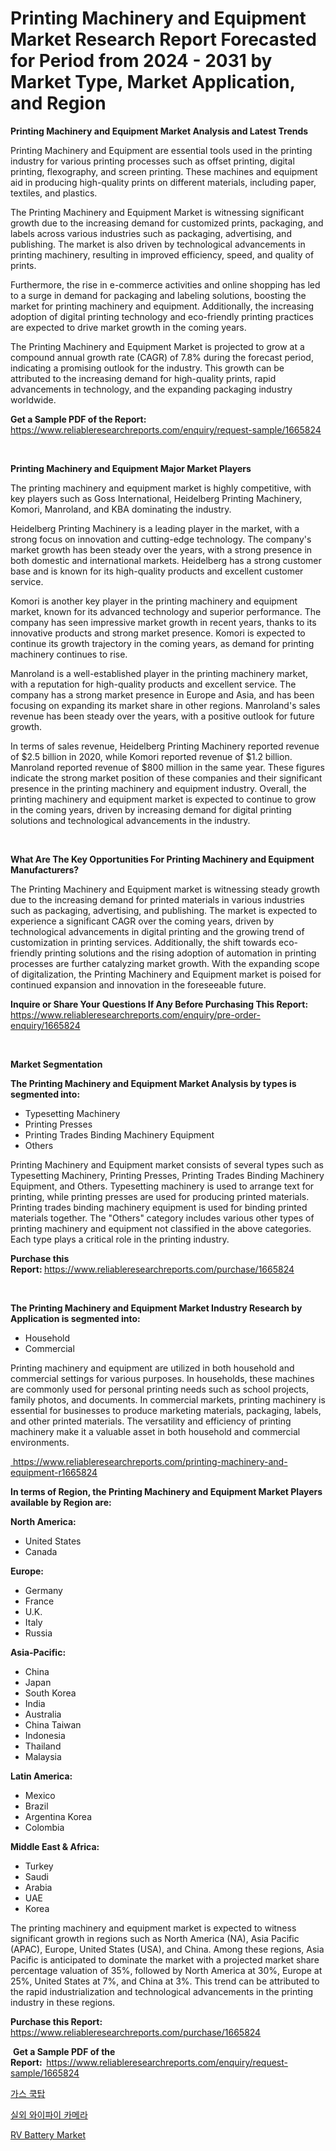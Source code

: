 <p><h1>Printing Machinery and Equipment Market Research Report Forecasted for Period from 2024 -  2031 by Market Type, Market Application, and Region</h1></p><p><strong>Printing Machinery and Equipment Market Analysis and Latest Trends</strong></p>
<p><p>Printing Machinery and Equipment are essential tools used in the printing industry for various printing processes such as offset printing, digital printing, flexography, and screen printing. These machines and equipment aid in producing high-quality prints on different materials, including paper, textiles, and plastics.</p><p>The Printing Machinery and Equipment Market is witnessing significant growth due to the increasing demand for customized prints, packaging, and labels across various industries such as packaging, advertising, and publishing. The market is also driven by technological advancements in printing machinery, resulting in improved efficiency, speed, and quality of prints.</p><p>Furthermore, the rise in e-commerce activities and online shopping has led to a surge in demand for packaging and labeling solutions, boosting the market for printing machinery and equipment. Additionally, the increasing adoption of digital printing technology and eco-friendly printing practices are expected to drive market growth in the coming years.</p><p>The Printing Machinery and Equipment Market is projected to grow at a compound annual growth rate (CAGR) of 7.8% during the forecast period, indicating a promising outlook for the industry. This growth can be attributed to the increasing demand for high-quality prints, rapid advancements in technology, and the expanding packaging industry worldwide.</p></p>
<p><strong>Get a Sample PDF of the Report:&nbsp;</strong> <a href="https://www.reliableresearchreports.com/enquiry/request-sample/1665824">https://www.reliableresearchreports.com/enquiry/request-sample/1665824</a></p>
<p>&nbsp;</p>
<p><strong>Printing Machinery and Equipment Major Market Players</strong></p>
<p><p>The printing machinery and equipment market is highly competitive, with key players such as Goss International, Heidelberg Printing Machinery, Komori, Manroland, and KBA dominating the industry. </p><p>Heidelberg Printing Machinery is a leading player in the market, with a strong focus on innovation and cutting-edge technology. The company's market growth has been steady over the years, with a strong presence in both domestic and international markets. Heidelberg has a strong customer base and is known for its high-quality products and excellent customer service.</p><p>Komori is another key player in the printing machinery and equipment market, known for its advanced technology and superior performance. The company has seen impressive market growth in recent years, thanks to its innovative products and strong market presence. Komori is expected to continue its growth trajectory in the coming years, as demand for printing machinery continues to rise.</p><p>Manroland is a well-established player in the printing machinery market, with a reputation for high-quality products and excellent service. The company has a strong market presence in Europe and Asia, and has been focusing on expanding its market share in other regions. Manroland's sales revenue has been steady over the years, with a positive outlook for future growth.</p><p>In terms of sales revenue, Heidelberg Printing Machinery reported revenue of $2.5 billion in 2020, while Komori reported revenue of $1.2 billion. Manroland reported revenue of $800 million in the same year. These figures indicate the strong market position of these companies and their significant presence in the printing machinery and equipment industry. Overall, the printing machinery and equipment market is expected to continue to grow in the coming years, driven by increasing demand for digital printing solutions and technological advancements in the industry.</p></p>
<p>&nbsp;</p>
<p><strong>What Are The Key Opportunities For Printing Machinery and Equipment Manufacturers?</strong></p>
<p><p>The Printing Machinery and Equipment market is witnessing steady growth due to the increasing demand for printed materials in various industries such as packaging, advertising, and publishing. The market is expected to experience a significant CAGR over the coming years, driven by technological advancements in digital printing and the growing trend of customization in printing services. Additionally, the shift towards eco-friendly printing solutions and the rising adoption of automation in printing processes are further catalyzing market growth. With the expanding scope of digitalization, the Printing Machinery and Equipment market is poised for continued expansion and innovation in the foreseeable future.</p></p>
<p><strong>Inquire or Share Your Questions If Any Before Purchasing This Report:</strong> <a href="https://www.reliableresearchreports.com/enquiry/pre-order-enquiry/1665824">https://www.reliableresearchreports.com/enquiry/pre-order-enquiry/1665824</a></p>
<p>&nbsp;</p>
<p><strong>Market Segmentation</strong></p>
<p><strong>The Printing Machinery and Equipment Market Analysis by types is segmented into:</strong></p>
<p><ul><li>Typesetting Machinery</li><li>Printing Presses</li><li>Printing Trades Binding Machinery Equipment</li><li>Others</li></ul></p>
<p><p>Printing Machinery and Equipment market consists of several types such as Typesetting Machinery, Printing Presses, Printing Trades Binding Machinery Equipment, and Others. Typesetting machinery is used to arrange text for printing, while printing presses are used for producing printed materials. Printing trades binding machinery equipment is used for binding printed materials together. The "Others" category includes various other types of printing machinery and equipment not classified in the above categories. Each type plays a critical role in the printing industry.</p></p>
<p><strong>Purchase this Report:&nbsp;</strong><a href="https://www.reliableresearchreports.com/purchase/1665824">https://www.reliableresearchreports.com/purchase/1665824</a></p>
<p>&nbsp;</p>
<p><strong>The Printing Machinery and Equipment Market Industry Research by Application is segmented into:</strong></p>
<p><ul><li>Household</li><li>Commercial</li></ul></p>
<p><p>Printing machinery and equipment are utilized in both household and commercial settings for various purposes. In households, these machines are commonly used for personal printing needs such as school projects, family photos, and documents. In commercial markets, printing machinery is essential for businesses to produce marketing materials, packaging, labels, and other printed materials. The versatility and efficiency of printing machinery make it a valuable asset in both household and commercial environments.</p></p>
<p><a href="https://www.reliableresearchreports.com/printing-machinery-and-equipment-r1665824">&nbsp;https://www.reliableresearchreports.com/printing-machinery-and-equipment-r1665824</a></p>
<p><strong>In terms of Region, the Printing Machinery and Equipment Market Players available by Region are:</strong></p>
<p>
    <p> <strong> North America: </strong>
        <ul>
            <li>United States</li>
            <li>Canada</li>
        </ul>
        </p> 
    <p> <strong> Europe: </strong>
        <ul>
            <li>Germany</li>
            <li>France</li>
            <li>U.K.</li>
            <li>Italy</li>
            <li>Russia</li>
        </ul>
        </p> 
    <p> <strong> Asia-Pacific: </strong>
        <ul>
            <li>China</li>
            <li>Japan</li>
            <li>South Korea</li>
            <li>India</li>
            <li>Australia</li>
            <li>China Taiwan</li>
            <li>Indonesia</li>
            <li>Thailand</li>
            <li>Malaysia</li>
        </ul>
        </p> 
    <p> <strong> Latin America: </strong>
        <ul>
            <li>Mexico</li>
            <li>Brazil</li>
            <li>Argentina Korea</li>
            <li>Colombia</li>
        </ul>
        </p> 
    <p> <strong> Middle East & Africa: </strong>
        <ul>
            <li>Turkey</li>
            <li>Saudi</li>
            <li>Arabia</li>
            <li>UAE</li>
            <li>Korea</li>
        </ul>
    </p>
    </p>
<p><p>The printing machinery and equipment market is expected to witness significant growth in regions such as North America (NA), Asia Pacific (APAC), Europe, United States (USA), and China. Among these regions, Asia Pacific is anticipated to dominate the market with a projected market share percentage valuation of 35%, followed by North America at 30%, Europe at 25%, United States at 7%, and China at 3%. This trend can be attributed to the rapid industrialization and technological advancements in the printing industry in these regions.</p></p>
<p><strong>Purchase this Report: </strong><a href="https://www.reliableresearchreports.com/purchase/1665824">https://www.reliableresearchreports.com/purchase/1665824</a></p>
<p>&nbsp;<strong>Get a Sample PDF of the Report:&nbsp;&nbsp;</strong><a href="https://www.reliableresearchreports.com/enquiry/request-sample/1665824">https://www.reliableresearchreports.com/enquiry/request-sample/1665824</a></p>
<p><strong></strong></p>
<p><p><a href="https://medium.com/@maryamsipes/%EA%B0%80%EC%8A%A4-%EC%BF%A1%ED%83%91-%EC%8B%9C%EC%9E%A5-%EB%B6%84%EC%84%9D-%EA%B8%80%EB%A1%9C%EB%B2%8C-%EC%82%B0%EC%97%85-%EC%A0%84%EB%A7%9D-%EB%B0%8F-%EC%98%88%EC%B8%A1-2024%EB%85%84%EB%B6%80%ED%84%B0-2031%EB%85%84-f1104c314b95">가스 쿡탑</a></p><p><a href="https://github.com/jntpkh496620/Market-Research-Report-List-1/blob/main/906921625858.md">실외 와이파이 카메라</a></p><p><a href="https://three-jumbo-f6d.notion.site/RV-Battery-Market-Size-and-Market-Trends-Complete-Industry-Overview-2024-to-2031-0c00335e6df741558335f120631b01c7">RV Battery Market</a></p></p>